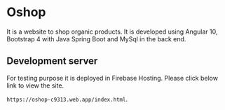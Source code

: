 # Oshop

It is a website to shop organic products. It is developed using Angular 10, Bootstrap 4 with Java Spring Boot and MySql in the back end.

## Development server

For testing purpose it is deployed in Firebase Hosting. Please click below link to view the site.

 `https://oshop-c9313.web.app/index.html`.

